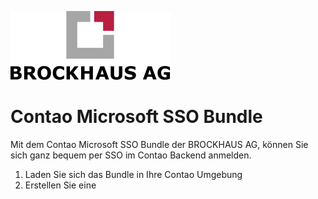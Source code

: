 ![Alt text](docs/logo.svg?raw=true "logo")


# Contao Microsoft SSO Bundle
Mit dem Contao Microsoft SSO Bundle der BROCKHAUS AG, können Sie sich ganz bequem per SSO im 
Contao Backend anmelden.

1. Laden Sie sich das Bundle in Ihre Contao Umgebung
2. Erstellen Sie eine 
